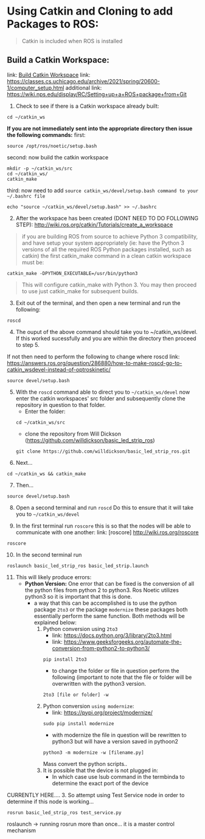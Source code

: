 # Using Catkin and Cloning to add Packages to ROS:
> Catkin is included when ROS is installed

## Build a Catkin Workspace:
link: [Build Catkin Workspace](http://wiki.ros.org/catkin/Tutorials/create_a_workspace)
link: https://classes.cs.uchicago.edu/archive/2021/spring/20600-1/computer_setup.html
additional link: https://wiki.nps.edu/display/RC/Setting+up+a+ROS+package+from+Git
1. Check to see if there is a Catkin workspace already built:

```
cd ~/catkin_ws
```
**If you are not immediately sent into the appropriate directory then issue the following commands:**
first:
```
source /opt/ros/noetic/setup.bash
```
second: now build the catkin workspace
```
mkdir -p ~/catkin_ws/src
cd ~/catkin_ws/
catkin_make
```
third: now need to add `source catkin_ws/devel/setup.bash command to your ~/.bashrc file`
```
echo "source ~/catkin_ws/devel/setup.bash" >> ~/.bashrc
```
2. After the workspace has been created (DONT NEED TO DO FOLLOWING STEP):
http://wiki.ros.org/catkin/Tutorials/create_a_workspace
> if you are building ROS from source to achieve Python 3 compatibility, 
> and have setup your system appropriately
> (ie: have the Python 3 versions of all the required ROS Python packages installed, such as catkin)
> the first catkin_make command in a clean catkin workspace must be:
```
catkin_make -DPYTHON_EXECUTABLE=/usr/bin/python3
```
> This will configure catkin_make with Python 3. You may then proceed to use just catkin_make for subsequent builds.

3. Exit out of the terminal, and then open a new terminal and run the following:
```
roscd
```
4. The ouput of the above command should take you to ~/catkin_ws/devel. If this worked sucessfully and you are within the directory then proceed to step 5. 

If not then need to perform the following to change where roscd 
link: https://answers.ros.org/question/286880/how-to-make-roscd-go-to-catkin_wsdevel-instead-of-optroskinetic/

```
source devel/setup.bash
```

5.  With the `roscd` command able to direct you to `~/catkin_ws/devel` now enter the catkin workspaces' src folder and subsequently clone the repository in question to that folder.
    - Enter the folder:
    ``` 
    cd ~/catkin_ws/src 
    ```
    - clone the repository from Will Dickson (https://github.com/willdickson/basic_led_strip_ros)
    ```
    git clone https://github.com/willdickson/basic_led_strip_ros.git
    ```
6. Next...
```
cd ~/catkin_ws && catkin_make
```

7. Then...
```
source devel/setup.bash
```
8. Open a second terminal and run `roscd`
Do this to ensure that it will take you to 
`~/catkin_ws/devel`

9. In the first terminal run `roscore` this is so that the nodes will be able to communicate with one another:
link: [roscore] http://wiki.ros.org/roscore
```
roscore
```
10. In the second terminal run 
```
roslaunch basic_led_strip_ros basic_led_strip.launch 
```

11. This will likely produce errors:
    - **Python Version:** One error that can be fixed is the conversion of all the python files from python 2 to python3. Ros Noetic utilizes python3 so it is important that this is done.
        - a way that this can be accomplished is to use the python package `2to3` or the package `modernize` these packages both essentially perform the same function. Both methods will be explained below:   
            1. Python conversion using `2to3`
                - link: https://docs.python.org/3/library/2to3.html
                - link: https://www.geeksforgeeks.org/automate-the-conversion-from-python2-to-python3/
                ```
                pip install 2to3
                ```
                - to change the folder or file in question perform the following (important to note that the file or folder will be overwritten with the python3 
                version. 
                ```
                2to3 [file or folder] -w
                ```
            2. Python conversion `using modernize`:
                - link: https://pypi.org/project/modernize/
                ```
                sudo pip install modernize
                ```
                - with modernize the file in question will be rewritten to python3 but will have a version saved in pythoon2 
                ```
                python3 -m modernize -w [filename.py]
                ```
                Mass convert the python scripts..
           3. It is possible that the device is not plugged in:
              - In which case use lsub command in the termbinda to determine the exact port of the device
             
                
CURRENTLY HERE....
3. So attempt using Test Service node in order to determine if this node is working...
```
rosrun basic_led_strip_ros test_service.py
```



roslaunch -> running rosrun more than once... it is a master control mechanism

